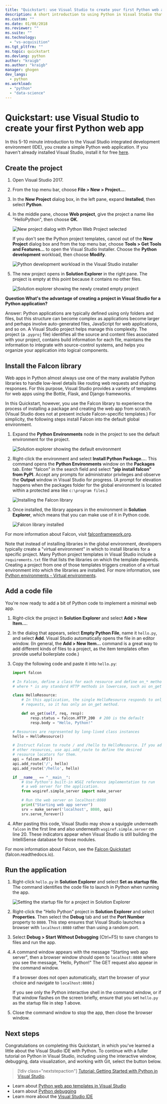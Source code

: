 ```yaml
---
title: "Quickstart: use Visual Studio to create your first Python web app | Microsoft Docs"
description: A short introduction to using Python in Visual Studio that builds a simple web app using the Falcon framework.
ms.custom: ""
ms.date: 01/08/2018
ms.reviewer: ""
ms.suite: ""
ms.technology: 
  - "vs-acquisition"
ms.tgt_pltfrm: ""
ms.topic: quickstart
ms.devlang: python
author: "kraigb"
ms.author: "kraigb"
manager: ghogen
dev_langs: 
  - python
ms.workload: 
  - "python"
  - "data-science"
---
```


# Quickstart: use Visual Studio to create your first Python web app

In this 5-10 minute introduction to the Visual Studio integrated development environment (IDE), you create a simple Python web application. If you haven't already installed Visual Studio, install it for free [here](http://www.visualstudio.com).

## Create the project

1. Open Visual Studio 2017.

1. From the top menu bar, choose **File > New > Project...**.

1. In the **New Project** dialog box, in the left pane, expand **Installed**, then select **Python**.

1. In the middle pane, choose **Web project**, give the project a name like "HelloPython", then choose **OK**.

    ![New project dialog with Python Web Project selected](media/quickstart-python-00-web-project.png)

    If you don't see the Python project templates, cancel out of the **New Project** dialog box and from the top menu bar, choose **Tools > Get Tools and Features...** to open the Visual Studio Installer. Choose the **Python development** workload, then choose **Modify**.

    ![Python development workload in the Visual Studio installer](../python/media/installation-python-workload.png)

1. The new project opens in **Solution Explorer** in the right pane. The project is empty at this point because it contains no other files.

    ![Solution explorer showing the newly created empty project](media/quickstart-python-01-empty-project.png)

**Question What's the advantage of creating a project in Visual Studio for a Python application?**

Answer: Python applications are typically defined using only folders and files, but this structure can become complex as applications become larger and perhaps involve auto-generated files, JavaScript for web applications, and so on. A Visual Studio project helps manage this complexity. The project (a `.pyproj` file) identifies all the source and content files associated with your project, contains build information for each file, maintains the information to integrate with source-control systems, and helps you organize your application into logical components.

## Install the Falcon library

Web apps in Python almost always use one of the many available Python libraries to handle low-level details like routing web requests and shaping responses. For this purpose, Visual Studio provides a variety of templates for web apps using the Bottle, Flask, and Django frameworks.

In this Quickstart, however, you use the Falcon library to experience the process of installing a package and creating the web app from scratch. (Visual Studio does not at present include Falcon-specific templates.) For simplicity, the following steps install Falcon into the default global environment.

1. Expand the **Python Environments** node in the project to see the default environment for the project.

    ![Solution explorer showing the default environment](media/quickstart-python-02-default-environment.png)

1. Right-click the environment and select **Install Python Package...**. This command opens the **Python Environments** window on the **Packages** tab. Enter "falcon" in the search field and select **"pip install falcon" from PyPI**. Accept any prompts for administrator privileges and observe the **Output** window in Visual Studio for progress. (A prompt for elevation happens when the packages folder for the global environment is located within a protected area like `c:\program files`.)

    ![Installing the Falcon library](media/quickstart-python-03-install-package.png)

1. Once installed, the library appears in the environment in **Solution Explorer**, which means that you can make use of it in Python code.

    ![Falcon library installed](media/quickstart-python-04-package-installed.png)

For more information about Falcon, visit [falconframework.org](https://falconframework.org/).

Note that instead of installing libraries in the global environment, developers typically create a "virtual environment" in which to install libraries for a specific project. Many Python project templates in Visual Studio include a `requirements.txt` file that lists the libraries on which the template depends. Creating a project from one of those templates triggers creation of a virtual environment into which the libraries are installed. For more information, see [Python environments - Virtual environments](../python/managing-python-environments-in-visual-studio.md#creating-virtual-environments).

## Add a code file

You're now ready to add a bit of Python code to implement a minimal web app.

1. Right-click the project in **Solution Explorer** and select **Add > New Item...**.

1. In the dialog that appears, select **Empty Python File**, name it `hello.py`, and select **Add**. Visual Studio automatically opens the file in an editor window. (In general, the **Add > New Item...** command is a great way to add different kinds of files to a project, as the item templates often provide useful boilerplate code.)

1. Copy the following code and paste it into `hello.py`:

    ```python
    import falcon

    # In Falcon, define a class for each resource and define on_* methods
    # where * is any standard HTTP methods in lowercase, such as on_get.

    class HelloResource:
        # In this application, the single HelloResource responds to only GET
        # requests, so it has only an on_get method.

        def on_get(self, req, resp):
            resp.status = falcon.HTTP_200  # 200 is the default
            resp.body = "Hello, Python!"

    # Resources are represented by long-lived class instances
    hello = HelloResource()

    # Instruct Falcon to route / and /hello to HelloResource. If you add
    # other resources, use api.add_route to define the desired
    # resource locators for them.
    api = falcon.API()
    api.add_route('/', hello)
    api.add_route('/hello', hello)

    if __name__ == "__main__":
        # Use Python's built-in WSGI reference implementation to run
        # a web server for the application.
        from wsgiref.simple_server import make_server

        # Run the web server on localhost:8080
        print("Starting web app server")
        srv = make_server('localhost', 8080, api)
        srv.serve_forever()
    ```

1. After pasting this code, Visual Studio may show a squiggle underneath `falcon` in the first line and also underneath `wsgiref.simple.server` on line 20. These indicators appear when Visual Studio is still building the IntelliSense database for those modules.

For more information about Falcon, see the [Falcon Quickstart](https://falcon.readthedocs.io/en/stable/user/quickstart.html) (falcon.readthedocs.io).

## Run the application

1. Right-click `hello.py` in **Solution Explorer** and select **Set as startup file**. The command identifies the code file to launch in Python when running the app.

    ![Setting the startup file for a project in Solution Explorer](media/quickstart-python-05-set-as-startup-file.png)

1. Right-click the "Hello Python" project in **Solution Explorer** and select **Properties**. Then select the **Debug** tab and set the **Port Number** property to `8080`. This step ensures that Visual Studio launches a browser with `localhost:8080` rather than using a random port.

1. Select **Debug > Start Without Debugging** (Ctrl+F5) to save changes to files and run the app.

1. A command window appears with the message "Starting web app server", then a browser window should open to `localhost:8080` where you see the message, "Hello, Python!" The GET request also appear in the command window.

    If a browser does not open automatically, start the browser of your choice and navigate to `localhost:8080`.)

    If you see only the Python interactive shell in the command window, or if that window flashes on the screen briefly, ensure that you set `hello.py` as the startup file in step 1 above.

1. Close the command window to stop the app, then close the browser window.

## Next steps

Congratulations on completing this Quickstart, in which you've learned a little about the Visual Studio IDE with Python. To continue with a fuller tutorial on Python in Visual Studio, including using the interactive window, debugging, data visualization, and working with Git, select the button below.

> [!div class="nextstepaction"]
> [Tutorial: Getting Started with Python in Visual Studio](../python/tutorial-working-with-python-in-visual-studio-step-01-create-project.md).

- Learn about [Python web app templates in Visual Studio](../python/python-web-application-project-templates.md)
- Learn about [Python debugging](../python/debugging-python-in-visual-studio.md)
- Learn more about the [Visual Studio IDE](../ide/visual-studio-ide.md)
